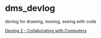 # dms_devlog
devlog for drawing, moving, seeing with code

[Devlog 2 - Collaborating with Computers](dms_devlog/devlog2)

